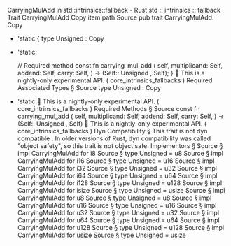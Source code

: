 CarryingMulAdd in std::intrinsics::fallback - Rust
std
::
intrinsics
::
fallback
Trait
CarryingMulAdd
Copy item path
Source
pub trait CarryingMulAdd:
Copy
+ 'static {
    type
Unsigned
:
Copy
+ 'static;

    // Required method
    const fn
carrying_mul_add
(
        self,
        multiplicand: Self,
        addend: Self,
        carry: Self,
    ) -> (Self::
Unsigned
, Self);
}
🔬
This is a nightly-only experimental API. (
core_intrinsics_fallbacks
)
Required Associated Types
§
Source
type
Unsigned
:
Copy
+ 'static
🔬
This is a nightly-only experimental API. (
core_intrinsics_fallbacks
)
Required Methods
§
Source
const fn
carrying_mul_add
(
    self,
    multiplicand: Self,
    addend: Self,
    carry: Self,
) -> (Self::
Unsigned
, Self)
🔬
This is a nightly-only experimental API. (
core_intrinsics_fallbacks
)
Dyn Compatibility
§
This trait is
not
dyn compatible
.
In older versions of Rust, dyn compatibility was called "object safety", so this trait is not object safe.
Implementors
§
Source
§
impl
CarryingMulAdd
for
i8
Source
§
type
Unsigned
=
u8
Source
§
impl
CarryingMulAdd
for
i16
Source
§
type
Unsigned
=
u16
Source
§
impl
CarryingMulAdd
for
i32
Source
§
type
Unsigned
=
u32
Source
§
impl
CarryingMulAdd
for
i64
Source
§
type
Unsigned
=
u64
Source
§
impl
CarryingMulAdd
for
i128
Source
§
type
Unsigned
=
u128
Source
§
impl
CarryingMulAdd
for
isize
Source
§
type
Unsigned
=
usize
Source
§
impl
CarryingMulAdd
for
u8
Source
§
type
Unsigned
=
u8
Source
§
impl
CarryingMulAdd
for
u16
Source
§
type
Unsigned
=
u16
Source
§
impl
CarryingMulAdd
for
u32
Source
§
type
Unsigned
=
u32
Source
§
impl
CarryingMulAdd
for
u64
Source
§
type
Unsigned
=
u64
Source
§
impl
CarryingMulAdd
for
u128
Source
§
type
Unsigned
=
u128
Source
§
impl
CarryingMulAdd
for
usize
Source
§
type
Unsigned
=
usize